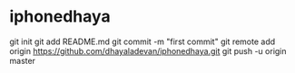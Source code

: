 iphonedhaya
===========
git init
git add README.md
git commit -m "first commit"
git remote add origin https://github.com/dhayaladevan/iphonedhaya.git
git push -u origin master
